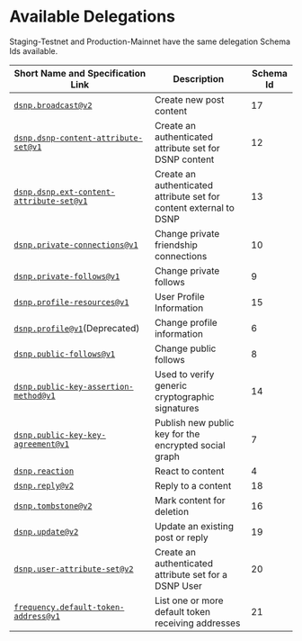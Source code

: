 # Available Delegations

Staging-Testnet and Production-Mainnet have the same delegation Schema Ids available.

| Short Name and Specification Link                                                                             | Description                                                        | Schema Id |
| ------------------------------------------------------------------------------------------------------------- | ------------------------------------------------------------------ | --------- |
| [`dsnp.broadcast@v2`](https://spec.dsnp.org/DSNP/Types/Broadcast.html)                                        | Create new post content                                            | 17        |
| [`dsnp.dsnp-content-attribute-set@v1`](https://spec.dsnp.org/DSNP/Types/DSNPContentAttributeSet.html)         | Create an authenticated attribute set for DSNP content             | 12        |
| [`dsnp.dsnp.ext-content-attribute-set@v1`](https://spec.dsnp.org/DSNP/Types/ExternalContentAttributeSet.html) | Create an authenticated attribute set for content external to DSNP | 13        |
| [`dsnp.private-connections@v1`](https://spec.dsnp.org/DSNP/UserData.html)                                     | Change private friendship connections                              | 10        |
| [`dsnp.private-follows@v1`](https://spec.dsnp.org/DSNP/UserData.html)                                         | Change private follows                                             | 9         |
| [`dsnp.profile-resources@v1`](https://spec.dsnp.org/DSNP/UserData.html)                                       | User Profile Information                                           | 15        |
| [`dsnp.profile@v1`](https://spec.dsnp.org/DSNP/Types/Profile.html)(Deprecated)                                | Change profile information                                         | 6         |
| [`dsnp.public-follows@v1`](https://spec.dsnp.org/DSNP/UserData.html)                                          | Change public follows                                              | 8         |
| [`dsnp.public-key-assertion-method@v1`](https://spec.dsnp.org/DSNP/UserData.html)                             | Used to verify generic cryptographic signatures                    | 14        |
| [`dsnp.public-key-key-agreement@v1`](https://spec.dsnp.org/DSNP/UserData.html)                                | Publish new public key for the encrypted social graph              | 7         |
| [`dsnp.reaction`](https://spec.dsnp.org/DSNP/Types/Reaction.html)                                             | React to content                                                   | 4         |
| [`dsnp.reply@v2`](https://spec.dsnp.org/DSNP/Types/Reply.html)                                                | Reply to a content                                                 | 18        |
| [`dsnp.tombstone@v2`](https://spec.dsnp.org/DSNP/Types/Tombstone.html)                                        | Mark content for deletion                                          | 16        |
| [`dsnp.update@v2`](https://spec.dsnp.org/DSNP/Types/Update.html)                                              | Update an existing post or reply                                   | 19        |
| [`dsnp.user-attribute-set@v2`](https://spec.dsnp.org/DSNP/Types/UserAttributeSet.html)                        | Create an authenticated attribute set for a DSNP User              | 20        |
| [`frequency.default-token-address@v1`](https://github.com/frequency-chain/schemas)                            | List one or more default token receiving addresses                 | 21        |
